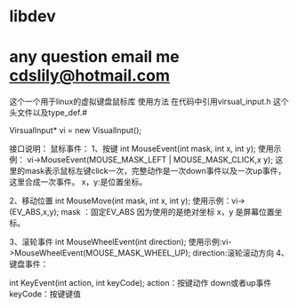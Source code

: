 # libdev
# any question email me cdslily@hotmail.com
这个一个用于linux的虚拟键盘鼠标库
使用方法 
在代码中引用virsual_input.h 这个头文件以及type_def.# 

VirsualInput* vi = new VisualInput();
 
 接口说明：
 鼠标事件：
 1、按键
    int MouseEvent(int mask, int x, int y);
    使用示例： vi->MouseEvent(MOUSE_MASK_LEFT | MOUSE_MASK_CLICK,x y);
    这里的mask表示鼠标左键click一次，完整动作是一次down事件以及一次up事件，这里合成一次事件。
    x，y:是位置坐标。
    
 2、移动位置
 int MouseMove(int mask, int x, int y);
    使用示例：vi->(EV_ABS,x,y);
    mask ：固定EV_ABS 因为使用的是绝对坐标
    x，y 是屏幕位置坐标。

 3、滚轮事件
    int MouseWheelEvent(int direction);
    使用示例:vi->MouseWheelEvent(MOUSE_MASK_WHEEL_UP);
    direction:滚轮滚动方向
 4、键盘事件：

 int KeyEvent(int action, int keyCode);
    action：按键动作 down或者up事件
    keyCode：按键键值



